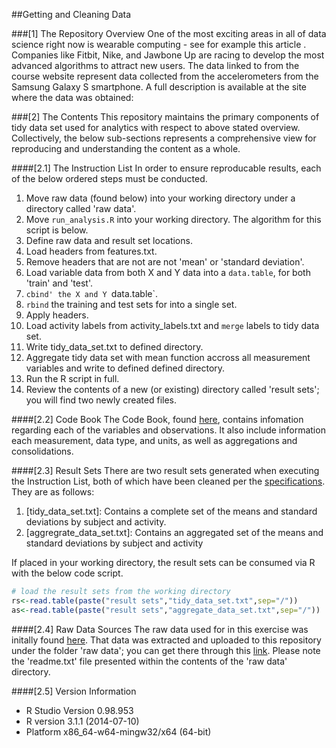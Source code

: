 ##Getting and Cleaning Data

###[1] The Repository Overview
One of the most exciting areas in all of data science right now is wearable computing - see for example this article . Companies like Fitbit, Nike, and Jawbone Up are racing to develop the most advanced algorithms to attract new users. The data linked to from the course website represent data collected from the accelerometers from the Samsung Galaxy S smartphone. A full description is available at the site where the data was obtained: 

###[2] The Contents
This repository maintains the primary components of tidy data set used for analytics with respect to above stated overview.  Collectively, the below sub-sections represents a comprehensive view for reproducing and understanding the content as a whole.

####[2.1] The Instruction List
In order to ensure reproducable results, each of the below ordered steps must be conducted.

1. Move raw data (found below) into your working directory under a directory called 'raw data'.
2. Move `run_analysis.R` into your working directory. The algorithm for this script is below.
  1. Define raw data and result set locations.
  2. Load headers from features.txt.
  3. Remove headers that are not are not 'mean' or 'standard deviation'.
  4. Load variable data from both X and Y data into a `data.table`, for both 'train' and 'test'.
  5. `cbind' the X and Y `data.table`.
  6. `rbind` the training and test sets for into a single set.
  7. Apply headers.
  8. Load activity labels from activity_labels.txt and `merge` labels to tidy data set.
  9. Write tidy_data_set.txt to defined directory.
  10. Aggregate tidy data set with mean function accross all measurement variables and write to defined defined directory.
3. Run the R script in full.
4. Review the contents of a new (or existing) directory called 'result sets'; you will find two newly created files.

####[2.2] Code Book
The Code Book, found [here](https://github.com/mjfii/Getting-and-Cleaning-Data/blob/master/codebook.md), contains infomation regarding each of the variables and observations.  It also include information each measurement, data type, and units, as well as aggregations and consolidations.

####[2.3] Result Sets
There are two result sets generated when executing the Instruction List, both of which have been cleaned per the [specifications](https://github.com/mjfii/Getting-and-Cleaning-Data/blob/master/assignment.md).  They are as follows:

1. [tidy_data_set.txt]: Contains a complete set of the means and standard deviations by subject and activity. 
2. [aggregrate_data_set.txt]: Contains an aggregated set of the means and standard deviations by subject and activity

If placed in your working directory, the result sets can be consumed via R with the below code script.

```R
# load the result sets from the working directory
rs<-read.table(paste("result sets","tidy_data_set.txt",sep="/"))
as<-read.table(paste("result sets","aggregate_data_set.txt",sep="/"))
```

####[2.4] Raw Data Sources
The raw data used for in this exercise was initally found [here](https://d396qusza40orc.cloudfront.net/getdata%2Fprojectfiles%2FUCI%20HAR%20Dataset.zip).  That data was extracted and uploaded to this repository under the folder 'raw data'; you can get there through this [link](https://github.com/mjfii/Getting-and-Cleaning-Data/tree/master/raw%20data).  Please note the 'readme.txt' file presented within the contents of the 'raw data' directory.

####[2.5] Version Information
- R Studio Version 0.98.953
- R version 3.1.1 (2014-07-10)
- Platform x86_64-w64-mingw32/x64 (64-bit)

